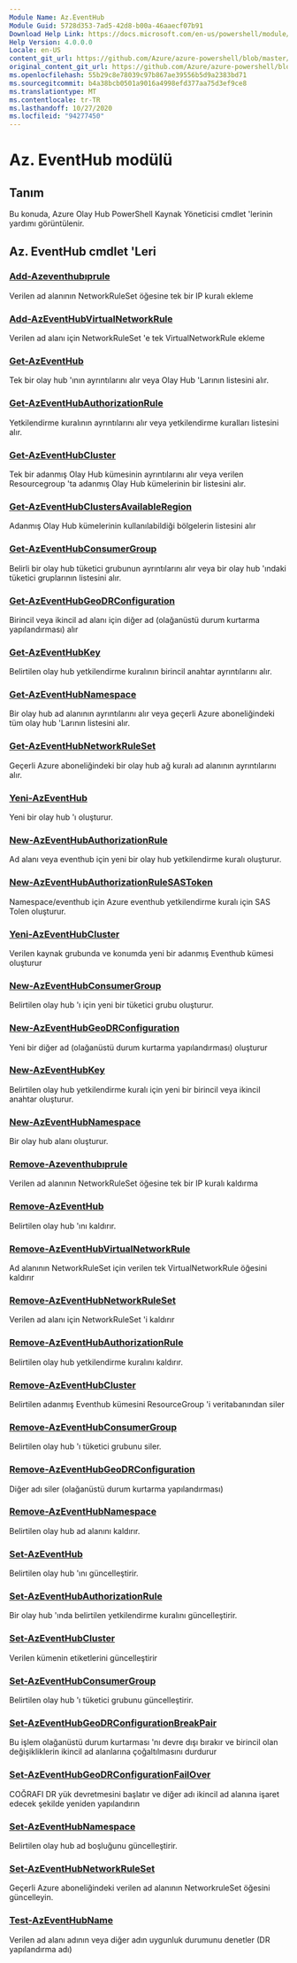 ```yaml
---
Module Name: Az.EventHub
Module Guid: 5728d353-7ad5-42d8-b00a-46aaecf07b91
Download Help Link: https://docs.microsoft.com/en-us/powershell/module/az.eventhub
Help Version: 4.0.0.0
Locale: en-US
content_git_url: https://github.com/Azure/azure-powershell/blob/master/src/EventHub/EventHub/help/Az.EventHub.md
original_content_git_url: https://github.com/Azure/azure-powershell/blob/master/src/EventHub/EventHub/help/Az.EventHub.md
ms.openlocfilehash: 55b29c8e78039c97b867ae39556b5d9a2383bd71
ms.sourcegitcommit: b4a38bcb0501a9016a4998efd377aa75d3ef9ce8
ms.translationtype: MT
ms.contentlocale: tr-TR
ms.lasthandoff: 10/27/2020
ms.locfileid: "94277450"
---
```

# Az. EventHub modülü
## Tanım
Bu konuda, Azure Olay Hub PowerShell Kaynak Yöneticisi cmdlet 'lerinin yardımı görüntülenir.

## Az. EventHub cmdlet 'Leri
### [Add-Azeventhubıprule](Add-AzEventHubIPRule.md)
Verilen ad alanının NetworkRuleSet öğesine tek bir IP kuralı ekleme

### [Add-AzEventHubVirtualNetworkRule](Add-AzEventHubVirtualNetworkRule.md)
Verilen ad alanı için NetworkRuleSet 'e tek VirtualNetworkRule ekleme

### [Get-AzEventHub](Get-AzEventHub.md)
Tek bir olay hub 'ının ayrıntılarını alır veya Olay Hub 'Larının listesini alır.

### [Get-AzEventHubAuthorizationRule](Get-AzEventHubAuthorizationRule.md)
Yetkilendirme kuralının ayrıntılarını alır veya yetkilendirme kuralları listesini alır.

### [Get-AzEventHubCluster](Get-AzEventHubCluster.md)
Tek bir adanmış Olay Hub kümesinin ayrıntılarını alır veya verilen Resourcegroup 'ta adanmış Olay Hub kümelerinin bir listesini alır.

### [Get-AzEventHubClustersAvailableRegion](Get-AzEventHubClustersAvailableRegion.md)
Adanmış Olay Hub kümelerinin kullanılabildiği bölgelerin listesini alır

### [Get-AzEventHubConsumerGroup](Get-AzEventHubConsumerGroup.md)
Belirli bir olay hub tüketici grubunun ayrıntılarını alır veya bir olay hub 'ındaki tüketici gruplarının listesini alır.

### [Get-AzEventHubGeoDRConfiguration](Get-AzEventHubGeoDRConfiguration.md)
Birincil veya ikincil ad alanı için diğer ad (olağanüstü durum kurtarma yapılandırması) alır

### [Get-AzEventHubKey](Get-AzEventHubKey.md)
Belirtilen olay hub yetkilendirme kuralının birincil anahtar ayrıntılarını alır.

### [Get-AzEventHubNamespace](Get-AzEventHubNamespace.md)
Bir olay hub ad alanının ayrıntılarını alır veya geçerli Azure aboneliğindeki tüm olay hub 'Larının listesini alır.

### [Get-AzEventHubNetworkRuleSet](Get-AzEventHubNetworkRuleSet.md)
Geçerli Azure aboneliğindeki bir olay hub ağ kuralı ad alanının ayrıntılarını alır.

### [Yeni-AzEventHub](New-AzEventHub.md)
Yeni bir olay hub 'ı oluşturur.

### [New-AzEventHubAuthorizationRule](New-AzEventHubAuthorizationRule.md)
Ad alanı veya eventhub için yeni bir olay hub yetkilendirme kuralı oluşturur.

### [New-AzEventHubAuthorizationRuleSASToken](New-AzEventHubAuthorizationRuleSASToken.md)
Namespace/eventhub için Azure eventhub yetkilendirme kuralı için SAS Tolen oluşturur.

### [Yeni-AzEventHubCluster](New-AzEventHubCluster.md)
Verilen kaynak grubunda ve konumda yeni bir adanmış Eventhub kümesi oluşturur

### [New-AzEventHubConsumerGroup](New-AzEventHubConsumerGroup.md)
Belirtilen olay hub 'ı için yeni bir tüketici grubu oluşturur.

### [New-AzEventHubGeoDRConfiguration](New-AzEventHubGeoDRConfiguration.md)
Yeni bir diğer ad (olağanüstü durum kurtarma yapılandırması) oluşturur

### [New-AzEventHubKey](New-AzEventHubKey.md)
Belirtilen olay hub yetkilendirme kuralı için yeni bir birincil veya ikincil anahtar oluşturur.

### [New-AzEventHubNamespace](New-AzEventHubNamespace.md)
Bir olay hub alanı oluşturur.

### [Remove-Azeventhubıprule](Remove-AzEventHubIPRule.md)
Verilen ad alanının NetworkRuleSet öğesine tek bir IP kuralı kaldırma

### [Remove-AzEventHub](Remove-AzEventHub.md)
Belirtilen olay hub 'ını kaldırır.

### [Remove-AzEventHubVirtualNetworkRule](Remove-AzEventHubVirtualNetworkRule.md)
Ad alanının NetworkRuleSet için verilen tek VirtualNetworkRule öğesini kaldırır

### [Remove-AzEventHubNetworkRuleSet](Remove-AzEventHubNetworkRuleSet.md)
Verilen ad alanı için NetworkRuleSet 'i kaldırır

### [Remove-AzEventHubAuthorizationRule](Remove-AzEventHubAuthorizationRule.md)
Belirtilen olay hub yetkilendirme kuralını kaldırır.

### [Remove-AzEventHubCluster](Remove-AzEventHubCluster.md)
Belirtilen adanmış Eventhub kümesini ResourceGroup 'i veritabanından siler

### [Remove-AzEventHubConsumerGroup](Remove-AzEventHubConsumerGroup.md)
Belirtilen olay hub 'ı tüketici grubunu siler.

### [Remove-AzEventHubGeoDRConfiguration](Remove-AzEventHubGeoDRConfiguration.md)
Diğer adı siler (olağanüstü durum kurtarma yapılandırması)

### [Remove-AzEventHubNamespace](Remove-AzEventHubNamespace.md)
Belirtilen olay hub ad alanını kaldırır.

### [Set-AzEventHub](Set-AzEventHub.md)
Belirtilen olay hub 'ını güncelleştirir.

### [Set-AzEventHubAuthorizationRule](Set-AzEventHubAuthorizationRule.md)
Bir olay hub 'ında belirtilen yetkilendirme kuralını güncelleştirir.

### [Set-AzEventHubCluster](Set-AzEventHubCluster.md)
Verilen kümenin etiketlerini güncelleştirir

### [Set-AzEventHubConsumerGroup](Set-AzEventHubConsumerGroup.md)
Belirtilen olay hub 'ı tüketici grubunu güncelleştirir.

### [Set-AzEventHubGeoDRConfigurationBreakPair](Set-AzEventHubGeoDRConfigurationBreakPair.md)
Bu işlem olağanüstü durum kurtarması 'nı devre dışı bırakır ve birincil olan değişikliklerin ikincil ad alanlarına çoğaltılmasını durdurur

### [Set-AzEventHubGeoDRConfigurationFailOver](Set-AzEventHubGeoDRConfigurationFailOver.md)
COĞRAFI DR yük devretmesini başlatır ve diğer adı ikincil ad alanına işaret edecek şekilde yeniden yapılandırın

### [Set-AzEventHubNamespace](Set-AzEventHubNamespace.md)
Belirtilen olay hub ad boşluğunu güncelleştirir.

### [Set-AzEventHubNetworkRuleSet](Set-AzEventHubNetworkRuleSet.md)
Geçerli Azure aboneliğindeki verilen ad alanının NetworkruleSet öğesini güncelleyin.

### [Test-AzEventHubName](Test-AzEventHubName.md)
Verilen ad alanı adının veya diğer adın uygunluk durumunu denetler (DR yapılandırma adı)

